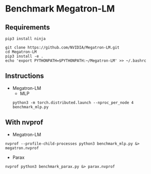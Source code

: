 # Benchmark Megatron-LM

## Requirements
```
pip3 install ninja

git clone https://github.com/NVIDIA/Megatron-LM.git
cd Megatron-LM
pip3 install -e .
echo 'export PYTHONPATH=$PYTHONPATH:~/Megatron-LM' >> ~/.bashrc
```

## Instructions
- Megatron-LM
  - MLP
  ```
  python3 -m torch.distributed.launch --nproc_per_node 4 benchmark_mlp.py
  ```

## With nvprof
- Megatron-LM
```
nvprof --profile-child-processes python3 benchmark_mlp.py &> megatron.nvprof
```
- Parax
```
nvprof python3 benchmark_parax.py &> parax.nvprof
```
